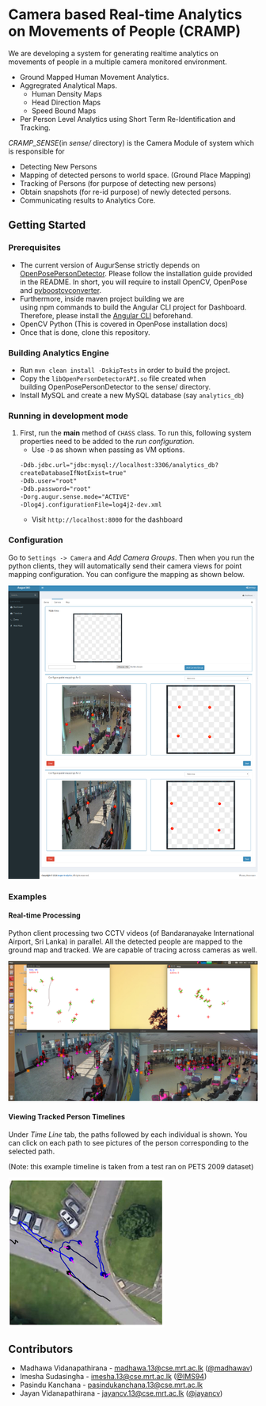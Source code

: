 # Camera based Real-time Analytics on Movements of People (CRAMP)

We are developing a system for generating realtime analytics on movements of people in a multiple camera monitored environment.
* Ground Mapped Human Movement Analytics.
* Aggregrated Analytical Maps.
  - Human Density Maps
  - Head Direction Maps
  - Speed Bound Maps
* Per Person Level Analytics using Short Term Re-Identification and Tracking.

_CRAMP_SENSE_(in _sense/_ directory) is the Camera Module of system which is responsible for
* Detecting New Persons
* Mapping of detected persons to world space. (Ground Place Mapping)
* Tracking of Persons (for purpose of detecting new persons)
* Obtain snapshots (for re-id purpose) of newly detected persons.
* Communicating results to Analytics Core.

## Getting Started

### Prerequisites
- The current version of AugurSense strictly depends on [OpenPosePersonDetector](https://github.com/eduze/OpenPosePersonDetector). Please follow the installation guide provided in the README. In short, you will require to install OpenCV, OpenPose and [pyboostcvconverter](https://github.com/Algomorph/pyboostcvconverter).
- Furthermore, inside maven project building we are using npm commands to build the Angular CLI project for Dashboard. Therefore, please install the [Angular CLI](https://cli.angular.io/) beforehand.
- OpenCV Python (This is covered in OpenPose installation docs)
- Once that is done, clone this repository.

### Building Analytics Engine
- Run `mvn clean install -DskipTests` in order to build the project.
- Copy the `libOpenPersonDetectorAPI.so` file created when building OpenPosePersonDetector to the sense/ directory.
- Install MySQL and create a new MySQL database (say `analytics_db`)

### Running in development mode

1. First, run the **main** method of `CHASS` class. To run this, following system
properties need to be added to the *run configuration*. 
   * Use `-D` as shown when passing as VM options.
    ```
    -Ddb.jdbc.url="jdbc:mysql://localhost:3306/analytics_db?createDatabaseIfNotExist=true"
    -Ddb.user="root"
    -Ddb.password="root"
    -Dorg.augur.sense.mode="ACTIVE"
    -Dlog4j.configurationFile=log4j2-dev.xml 
    ```
    * Visit `http://localhost:8000` for the dashboard

### Configuration

Go to `Settings -> Camera` and *Add Camera Groups*. Then when you run the 
python clients, they will automatically send their camera views for 
point mapping configuration. You can configure the mapping as shown below.

![Point Mapping Configuration](point_mapping.png)

### Examples

#### Real-time Processing
Python client processing two CCTV videos (of Bandaranayake International Airport, Sri Lanka)
in parallel. All the detected people are mapped to the ground map and tracked. We
are capable of tracing across cameras as well.

![Real-time Processing](real-time_processing.png)

#### Viewing Tracked Person Timelines

Under *Time Line* tab, the paths followed by each individual is shown. You
can click on each path to see pictures of the person corresponding to the 
selected path.

(Note: this example timeline is taken from a test ran on PETS 2009 dataset)

![Time Line](global_map.png)

## Contributors

* Madhawa Vidanapathirana - madhawa.13@cse.mrt.ac.lk ([@madhawav](https://github.com/madhawav))
* Imesha Sudasingha - imesha.13@cse.mrt.ac.lk ([@IMS94](https://github.com/IMS94))
* Pasindu Kanchana - pasindukanchana.13@cse.mrt.ac.lk
* Jayan Vidanapathirana - jayancv.13@cse.mrt.ac.lk ([@jayancv](https://github.com/Jayancv))
